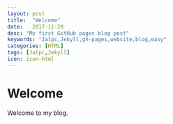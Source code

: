 ```yaml
---
layout: post
title:  "Welcome"
date:   2017-11-28
desc: "My first GitHub pages blog post"
keywords: "Jalpc,Jekyll,gh-pages,website,blog,easy"
categories: [HTML]
tags: [Jalpc,Jekyll]
icon: icon-html
---
```


# Welcome

Welcome to my blog.

